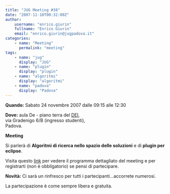 ```yaml
---
title: "JUG Meeting #38"
date: "2007-11-10T00:32:00Z"
author:
    username: "enrico.giurin"
    fullname: "Enrico Giurin"
    email: "enrico.giurin@jugpadova.it"
categories:
    - name: "Meeting"
      permalink: "meeting"
tags:
    - name: "jug"
      display: "JUG"
    - name: "plugin"
      display: "plugin"
    - name: "algoritmi"
      display: "algoritmi"
    - name: "padova"
      display: "Padova"
---
```


**Quando:** Sabato 24 novembre 2007 dalle 09:15 alle 12:30

**Dove:** aula De - piano terra del [DEI](http://www.dei.unipd.it),\
via Gradenigo 6/B (ingresso studenti),\
Padova.

**Meeting**

Si parlerà di **Algoritmi di ricerca nello spazio delle soluzioni** e di
**plugin per eclipse**.

Visita questo
<a href="http://www.jugevents.org/jugevents/event/show.html?id=388">link</a>
per vedere il programma dettagliato del meeting e per registrarti (non è
obbligatorio) se pensi di partecipare.

**Novità:** Ci sarà un rinfresco per tutti i partecipanti...accorrete
numerosi.

La partecipazione è come sempre libera e gratuita.
